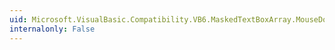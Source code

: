 ```yaml
---
uid: Microsoft.VisualBasic.Compatibility.VB6.MaskedTextBoxArray.MouseDoubleClick
internalonly: False
---
```

